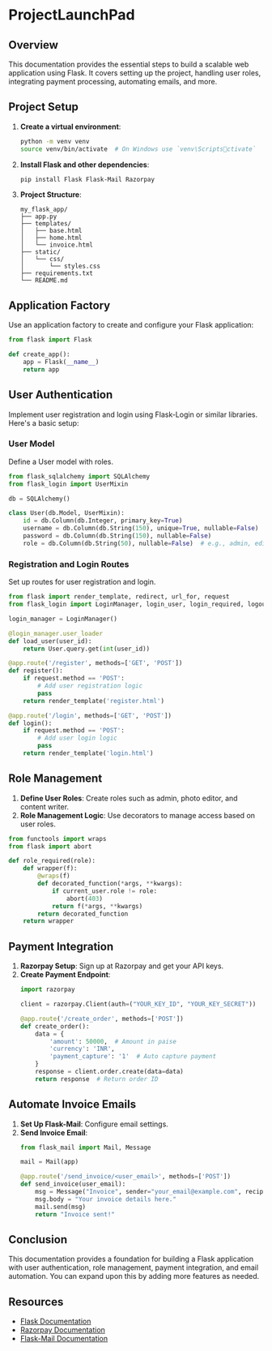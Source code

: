 
# ProjectLaunchPad

## Overview
This documentation provides the essential steps to build a scalable web application using Flask. It covers setting up the project, handling user roles, integrating payment processing, automating emails, and more.

## Project Setup

1. **Create a virtual environment**:
   ```bash
   python -m venv venv
   source venv/bin/activate  # On Windows use `venv\Scriptsctivate`
   ```

2. **Install Flask and other dependencies**:
   ```bash
   pip install Flask Flask-Mail Razorpay
   ```

3. **Project Structure**:
   ```
   my_flask_app/
   ├── app.py
   ├── templates/
   │   ├── base.html
   │   ├── home.html
   │   └── invoice.html
   ├── static/
   │   └── css/
   │       └── styles.css
   ├── requirements.txt
   └── README.md
   ```

## Application Factory
Use an application factory to create and configure your Flask application:
```python
from flask import Flask

def create_app():
    app = Flask(__name__)
    return app
```

## User Authentication
Implement user registration and login using Flask-Login or similar libraries. Here's a basic setup:

### User Model
Define a User model with roles.
```python
from flask_sqlalchemy import SQLAlchemy
from flask_login import UserMixin

db = SQLAlchemy()

class User(db.Model, UserMixin):
    id = db.Column(db.Integer, primary_key=True)
    username = db.Column(db.String(150), unique=True, nullable=False)
    password = db.Column(db.String(150), nullable=False)
    role = db.Column(db.String(50), nullable=False)  # e.g., admin, editor
```

### Registration and Login Routes
Set up routes for user registration and login.
```python
from flask import render_template, redirect, url_for, request
from flask_login import LoginManager, login_user, login_required, logout_user

login_manager = LoginManager()

@login_manager.user_loader
def load_user(user_id):
    return User.query.get(int(user_id))

@app.route('/register', methods=['GET', 'POST'])
def register():
    if request.method == 'POST':
        # Add user registration logic
        pass
    return render_template('register.html')

@app.route('/login', methods=['GET', 'POST'])
def login():
    if request.method == 'POST':
        # Add user login logic
        pass
    return render_template('login.html')
```

## Role Management
1. **Define User Roles**: Create roles such as admin, photo editor, and content writer.
2. **Role Management Logic**: Use decorators to manage access based on user roles.
```python
from functools import wraps
from flask import abort

def role_required(role):
    def wrapper(f):
        @wraps(f)
        def decorated_function(*args, **kwargs):
            if current_user.role != role:
                abort(403)
            return f(*args, **kwargs)
        return decorated_function
    return wrapper
```

## Payment Integration
1. **Razorpay Setup**: Sign up at Razorpay and get your API keys.
2. **Create Payment Endpoint**:
   ```python
   import razorpay

   client = razorpay.Client(auth=("YOUR_KEY_ID", "YOUR_KEY_SECRET"))

   @app.route('/create_order', methods=['POST'])
   def create_order():
       data = {
           'amount': 50000,  # Amount in paise
           'currency': 'INR',
           'payment_capture': '1'  # Auto capture payment
       }
       response = client.order.create(data=data)
       return response  # Return order ID
   ```

## Automate Invoice Emails
1. **Set Up Flask-Mail**: Configure email settings.
2. **Send Invoice Email**:
   ```python
   from flask_mail import Mail, Message

   mail = Mail(app)

   @app.route('/send_invoice/<user_email>', methods=['POST'])
   def send_invoice(user_email):
       msg = Message("Invoice", sender="your_email@example.com", recipients=[user_email])
       msg.body = "Your invoice details here."
       mail.send(msg)
       return "Invoice sent!"
   ```

## Conclusion
This documentation provides a foundation for building a Flask application with user authentication, role management, payment integration, and email automation. You can expand upon this by adding more features as needed.

## Resources
- [Flask Documentation](https://flask.palletsprojects.com/)
- [Razorpay Documentation](https://razorpay.com/docs/payment-gateway/integration/)
- [Flask-Mail Documentation](https://pythonhosted.org/Flask-Mail/)
